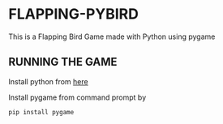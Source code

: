 # FLAPPING-PYBIRD

This is a Flapping Bird Game made with Python using pygame 


RUNNING THE GAME
----------------

Install python from [here](https://www.python.org/downloads/)

Install pygame from command prompt by 

```bash
pip install pygame
```
